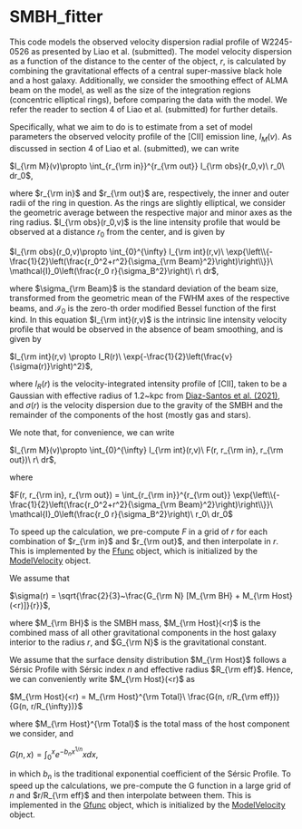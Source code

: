 # SMBH_fitter

This code models the observed velocity dispersion radial profile of W2245-0526 as presented by Liao et al. (submitted). The model velocity dispersion as a function of the distance to the center of the object, $r$, is calculated by combining the gravitational effects of a central super-massive black hole and a host galaxy. Additionally, we consider the smoothing effect of ALMA beam on the model, as well as the size of the integration regions (concentric elliptical rings), before comparing the data with the model. We refer the reader to section 4 of Liao et al. (submitted) for further details. 

Specifically, what we aim to do is to estimate from a set of model parameters the observed velocity profile of the [CII] emission line, $I_M(v)$. As discussed in section 4 of Liao et al. (submitted), we can write

$I_{\rm M}(v)\propto \int_{r_{\rm in}}^{r_{\rm out}} I_{\rm obs}(r_0,v)\ r_0\ dr_0$,

where $r_{\rm in}$ and $r_{\rm out}$ are, respectively, the inner and outer radii of the ring in question. As the rings are slightly elliptical, we consider the geometric average between the respective major and minor axes as the ring radius. $I_{\rm obs}(r_0,v)$ is the line intensity profile that would be observed at a distance $r_0$ from the center, and is given by 


$I_{\rm obs}(r_0,v)\propto \int_{0}^{\infty} I_{\rm int}(r,v)\ \exp{\left\\{-\frac{1}{2}\left(\frac{r_0^2+r^2}{\sigma_{\rm Beam}^2}\right)\right\\}}\ \mathcal{I}_0\left(\frac{r_0 r}{\sigma_B^2}\right)\ r\ dr$,

where $\sigma_{\rm Beam}$ is the standard deviation of the beam size, transformed from the geometric mean of the FWHM axes of the respective beams, and $\mathcal{I}_0$ is the zero-th order modified Bessel function of the first kind. In this equation $I_{\rm int}(r,v)$ is the intrinsic line intensity velocity profile that would be observed in the absence of beam smoothing, and is given by 

$I_{\rm int}(r,v) \propto I_R(r)\ \exp{-\frac{1}{2}\left(\frac{v}{\sigma(r)}\right)^2}$,

where $I_R(r)$ is the velocity-integrated intensity profile of [CII], taken to be a Gaussian with effective radius of 1.2~kpc from [Diaz-Santos et al. (2021)](https://ui.adsabs.harvard.edu/abs/2021A%26A...654A..37D/abstract), and $\sigma(r)$ is the velocity dispersion due to the gravity of the SMBH and the remainder of the components of the host (mostly gas and stars). 

We note that, for convenience, we can write 

$I_{\rm M}(v)\propto \int_{0}^{\infty} I_{\rm int}(r,v)\ F(r, r_{\rm in}, r_{\rm out})\ r\ dr$, 

where 

$F(r, r_{\rm in}, r_{\rm out}) = \int_{r_{\rm in}}^{r_{\rm out}} \exp{\left\\{-\frac{1}{2}\left(\frac{r_0^2+r^2}{\sigma_{\rm Beam}^2}\right)\right\\}}\ \mathcal{I}_0\left(\frac{r_0 r}{\sigma_B^2}\right)\ r_0\ dr_0$

To speed up the calculation, we pre-compute $F$ in a grid of $r$ for each combination of $r_{\rm in}$ and $r_{\rm out}$, and then interpolate in $r$. This is implemented by the [Ffunc](fFunc.py) object, which is initialized by the [ModelVelocity](modelVelocity.py) object. 

We assume that 

$\sigma(r) = \sqrt{\frac{2}{3}~\frac{G_{\rm N} [M_{\rm BH} + M_{\rm Host}(<r)]}{r}}$, 

where $M_{\rm BH}$ is the SMBH mass, $M_{\rm Host}(<r)$ is the combined mass of all other gravitational components in the host galaxy interior to the radius $r$, and $G_{\rm N}$ is the gravitational constant.

We assume that the surface density distribution $M_{\rm Host}$ follows a Sérsic Profile with Sérsic index $n$ and effective radius $R_{\rm eff}$. Hence, we can conveniently write $M_{\rm Host}(<r)$ as

$M_{\rm Host}(<r) = M_{\rm Host}^{\rm Total}\ \frac{G(n, r/R_{\rm eff})}{G(n, r/R_{\infty})}$

where $M_{\rm Host}^{\rm Total}$ is the total mass of the host component we consider, and 

$G(n, x) = \int_0^x e^{-b_n x^{1/n}} x dx$, 

in which $b_n$ is the traditional exponential coefficient of the Sérsic Profile. To speed up the calculations, we pre-compute the G function in a large grid of $n$ and $r/R_{\rm eff}$ and then interpolate between them. This is implemented in the [Gfunc](gFunc.py) object, which is initialized by the [ModelVelocity](modelVelocity.py) object. 


